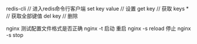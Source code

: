 redis-cli // 进入redis命令行客户端
set key value // 设置
get key // 获取
keys * // 获取全部键值
del key // 删除

nginx
测试配置文件格式是否正确 nginx -t
启动
重启 nginx -s reload
停止 nginx -s stop
